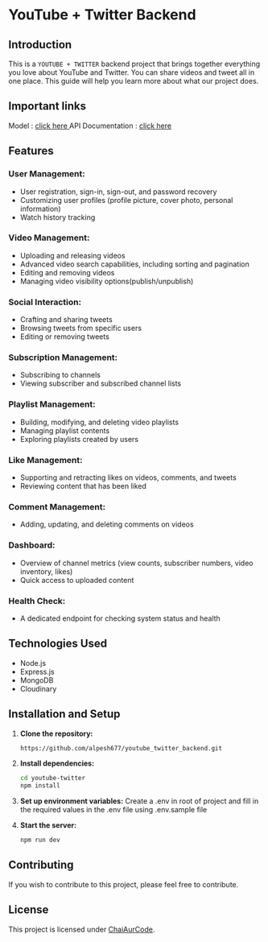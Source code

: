 # YouTube + Twitter Backend 

## Introduction

This is a ``YOUTUBE + TWITTER`` backend project that brings together everything you love about YouTube and Twitter. You can share videos and tweet all in one place. This guide will help you learn more about what our project does.

## Important links
Model : [click here ](https://app.eraser.io/workspace/3bPSxd4BPttn9GoAeech)
API Documentation : [click here](https://documenter.getpostman.com/view/33070729/2sA3BobXen)

## Features

### User Management:
- User registration, sign-in, sign-out, and password recovery
- Customizing user profiles (profile picture, cover photo, personal information)
- Watch history tracking

### Video Management:

- Uploading and releasing videos
- Advanced video search capabilities, including sorting and pagination
- Editing and removing videos
- Managing video visibility options(publish/unpublish)

### Social Interaction:

- Crafting and sharing tweets
- Browsing tweets from specific users
- Editing or removing tweets

### Subscription Management:

- Subscribing to channels
- Viewing subscriber and subscribed channel lists

### Playlist Management:

- Building, modifying, and deleting video playlists
- Managing playlist contents
- Exploring playlists created by users

### Like Management:

- Supporting and retracting likes on videos, comments, and tweets
- Reviewing content that has been liked

### Comment Management:

- Adding, updating, and deleting comments on videos

### Dashboard:

- Overview of channel metrics (view counts, subscriber numbers, video inventory, likes)
- Quick access to uploaded content

### Health Check:

- A dedicated endpoint for checking system status and health

## Technologies Used

- Node.js 
- Express.js
- MongoDB
- Cloudinary

## Installation and Setup

1. **Clone the repository:**

    ```bash
    https://github.com/alpesh677/youtube_twitter_backend.git
    ```

2. **Install dependencies:**

    ```bash
    cd youtube-twitter
    npm install
    ```

3. **Set up environment variables:**
    Create a .env in root of project and fill in the required values in the .env file using .env.sample file

4. **Start the server:**

    ```bash
    npm run dev
    ```
## Contributing

If you wish to contribute to this project, please feel free to contribute.

## License

This project is licensed under [ChaiAurCode](https://www.youtube.com/@chaiaurcode).

